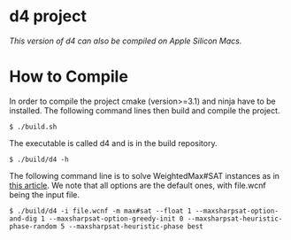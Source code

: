 # d4 project

*This version of d4 can also be compiled on Apple Silicon Macs.*

# How to Compile

In order to compile the project cmake (version>=3.1) and ninja have to
be installed. The following command lines then build and compile the
project.

```console
$ ./build.sh
```

The executable is called d4 and is in the build repository.

```console
$ ./build/d4 -h
```

The following command line is to solve WeightedMax#SAT instances as in [this article](https://drops.dagstuhl.de/opus/volltexte/2022/16702/pdf/LIPIcs-SAT-2022-28.pdf). We note that all options are the default ones, with file.wcnf being the input file. 

```console
$ ./build/d4 -i file.wcnf -m max#sat --float 1 --maxsharpsat-option-and-dig 1 --maxsharpsat-option-greedy-init 0 --maxsharpsat-heuristic-phase-random 5 --maxsharpsat-heuristic-phase best
```
